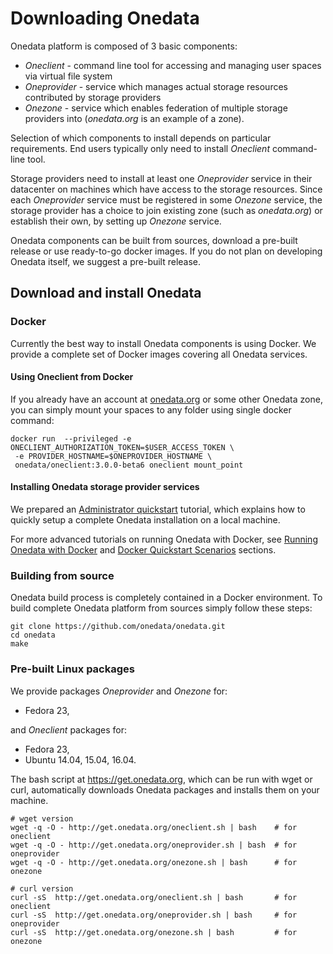 # Downloading Onedata

Onedata platform is composed of 3 basic components:
 * *Oneclient* - command line tool for accessing and managing user spaces via virtual file system
 * *Oneprovider* - service which manages actual storage resources contributed by storage providers
 * *Onezone* - service which enables federation of multiple storage providers into (*onedata.org* is an example of a zone).

Selection of which components to install depends on particular requirements. End users typically only need to install *Oneclient* command-line tool.

Storage providers need to install at least one *Oneprovider* service in their datacenter on machines which have access to the storage resources. Since each *Oneprovider* service must be registered in some *Onezone* service, the storage provider has a choice to join existing zone (such as *onedata.org*) or establish their own, by setting up *Onezone* service.

Onedata components can be built from sources, download a pre-built release or use ready-to-go docker images. If you do not plan on developing Onedata itself, we suggest a pre-built release. 

## Download and install Onedata

### Docker
Currently the best way to install Onedata components is using Docker. We provide a complete set of Docker images covering all Onedata services.

#### Using Oneclient from Docker
If you already have an account at [onedata.org](onedata.org) or some other Onedata zone, you can simply mount your spaces to any folder using single docker command:

```
docker run  --privileged -e ONECLIENT_AUTHORIZATION_TOKEN=$USER_ACCESS_TOKEN \
 -e PROVIDER_HOSTNAME=$ONEPROVIDER_HOSTNAME \
 onedata/oneclient:3.0.0-beta6 oneclient mount_point
```

#### Installing Onedata storage provider services
We prepared an [Administrator quickstart](admin_onedata_101.md) tutorial, which explains how to quickly setup a complete Onedata installation on a local machine. 

For more advanced tutorials on running Onedata with Docker, see [Running Onedata with Docker]() and [Docker Quickstart Scenarios]() sections. 


### Building from source

Onedata build process is completely contained in a Docker environment. To build complete Onedata platform from sources simply follow these steps:

```
git clone https://github.com/onedata/onedata.git
cd onedata
make
```

### Pre-built Linux packages

We provide packages *Oneprovider* and *Onezone* for:
- Fedora 23,

and *Oneclient* packages for:
- Fedora 23,
- Ubuntu 14.04, 15.04, 16.04.

The bash script at https://get.onedata.org, which can be run with wget or curl, automatically downloads Onedata packages and installs them on your machine. 

```
# wget version
wget -q -O - http://get.onedata.org/oneclient.sh | bash    # for oneclient
wget -q -O - http://get.onedata.org/oneprovider.sh | bash  # for oneprovider
wget -q -O - http://get.onedata.org/onezone.sh | bash      # for onezone

# curl version
curl -sS  http://get.onedata.org/oneclient.sh | bash       # for oneclient
curl -sS  http://get.onedata.org/oneprovider.sh | bash     # for oneprovider
curl -sS  http://get.onedata.org/onezone.sh | bash         # for onezone
```






